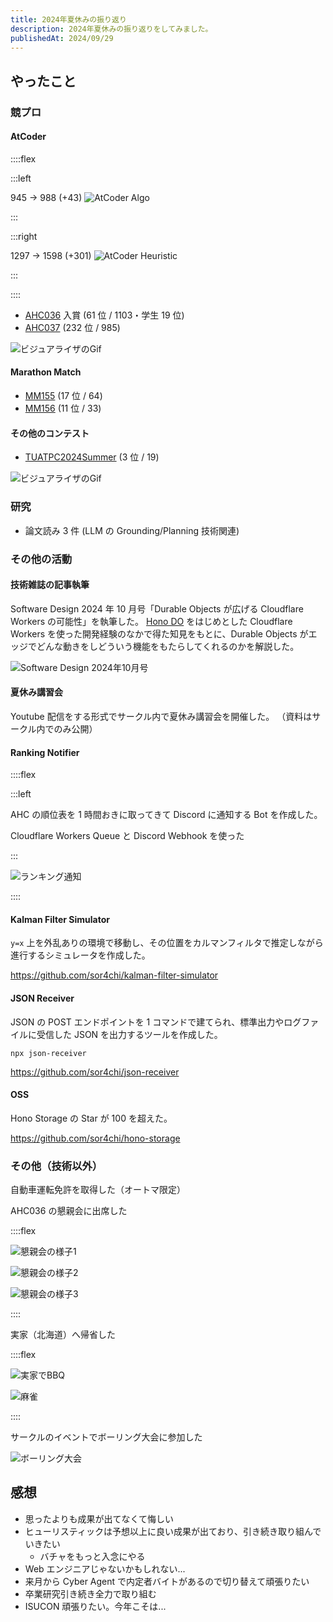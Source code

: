 ```yaml
---
title: 2024年夏休みの振り返り
description: 2024年夏休みの振り返りをしてみました。
publishedAt: 2024/09/29
---
```


## やったこと

### 競プロ

#### AtCoder

::::flex

:::left

945 -> 988 (+43)
![AtCoder Algo](/assets/blogs/look-back-on-2024-summer-vacation/atcoder-algo.webp)

:::

:::right

1297 -> 1598 (+301)
![AtCoder Heuristic](/assets/blogs/look-back-on-2024-summer-vacation/atcoder-heu.webp)

:::

::::

- [AHC036](https://atcoder.jp/contests/ahc036) 入賞 (61 位 / 1103・学生 19 位)
- [AHC037](https://atcoder.jp/contests/ahc037) (232 位 / 985)

![ビジュアライザのGif](</assets/blogs/look-back-on-2024-summer-vacation/vis-ahc036.gif>)

#### Marathon Match

- [MM155](https://www.topcoder.com/challenges/4a89bbc5-1d56-41a0-a284-3e3ec5859b28) (17 位 / 64)
- [MM156](https://www.topcoder.com/challenges/240acb6f-5e29-4d52-9c3d-5ac139dcf3d3) (11 位 / 33)

#### その他のコンテスト

- [TUATPC2024Summer](https://mofecoder.com/contests/tuatpc2024summer_h/standings) (3 位 / 19)

![ビジュアライザのGif](<../../../public/assets/blogs/look-back-on-2024-summer-vacation/vis-tuatpc.gif>)

### 研究

- 論文読み 3 件 (LLM の Grounding/Planning 技術関連)

### その他の活動

#### 技術雑誌の記事執筆

Software Design 2024 年 10 月号「Durable Objects が広げる Cloudflare Workers の可能性」を執筆した。
[Hono DO](https://github.com/sor4chi/hono-do) をはじめとした Cloudflare Workers を使った開発経験のなかで得た知見をもとに、Durable Objects がエッジでどんな動きをしどういう機能をもたらしてくれるのかを解説した。

![Software Design 2024年10月号](http://image.gihyo.co.jp/assets/images/cover/2024/642410.jpg)

#### 夏休み講習会

Youtube 配信をする形式でサークル内で夏休み講習会を開催した。
（資料はサークル内でのみ公開）

#### Ranking Notifier

::::flex

:::left

AHC の順位表を 1 時間おきに取ってきて Discord に通知する Bot を作成した。

Cloudflare Workers Queue と Discord Webhook を使った

:::

![ランキング通知](</assets/blogs/look-back-on-2024-summer-vacation/ranking-notifier.webp>)

::::

#### Kalman Filter Simulator

`y=x` 上を外乱ありの環境で移動し、その位置をカルマンフィルタで推定しながら進行するシミュレータを作成した。

<https://github.com/sor4chi/kalman-filter-simulator>

#### JSON Receiver

JSON の POST エンドポイントを 1 コマンドで建てられ、標準出力やログファイルに受信した JSON を出力するツールを作成した。

`npx json-receiver`

<https://github.com/sor4chi/json-receiver>

#### OSS

Hono Storage の Star が 100 を超えた。

<https://github.com/sor4chi/hono-storage>

### その他（技術以外）

自動車運転免許を取得した（オートマ限定）

AHC036 の懇親会に出席した

::::flex

![懇親会の様子1](/assets/blogs/look-back-on-2024-summer-vacation/konshinkai-1.webp)

![懇親会の様子2](/assets/blogs/look-back-on-2024-summer-vacation/konshinkai-2.webp)

![懇親会の様子3](/assets/blogs/look-back-on-2024-summer-vacation/konshinkai-3.webp)

::::

実家（北海道）へ帰省した

::::flex

![実家でBBQ](/assets/blogs/look-back-on-2024-summer-vacation/bbq.webp)

![麻雀](/assets/blogs/look-back-on-2024-summer-vacation/maj.webp)

::::

サークルのイベントでボーリング大会に参加した

![ボーリング大会](/assets/blogs/look-back-on-2024-summer-vacation/balling.webp)

## 感想

- 思ったよりも成果が出てなくて悔しい
- ヒューリスティックは予想以上に良い成果が出ており、引き続き取り組んでいきたい
  - バチャをもっと入念にやる
- Web エンジニアじゃないかもしれない...
- 来月から Cyber Agent で内定者バイトがあるので切り替えて頑張りたい
- 卒業研究引き続き全力で取り組む
- ISUCON 頑張りたい。今年こそは...

